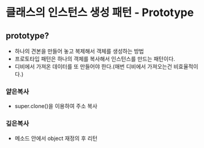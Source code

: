 # 클래스의 인스턴스 생성 패턴 - Prototype

## prototype?
* 하나의 견본을 만들어 놓고 복제해서 객체를 생성하는 방법
* 프로토타입 패턴은 하나의 객체를 복사해서 인스턴스를 만드는 패턴이다.
* 디비에서 가져온 데이터를 또 만들어야 한다.(매번 디비에서 가져오는건 비효율적이다.)

### 얕은복사
* super.clone()을 이용하여 주소 복사

### 깊은복사
* 메소드 안에서 object 재정의 후 리턴